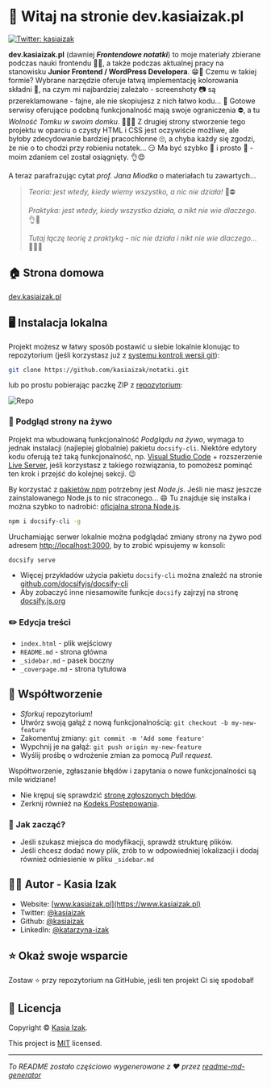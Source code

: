 # 👋 Witaj na stronie dev.kasiaizak.pl
<!-- markdownlint-disable MD013 -->
[![Twitter: kasiaizak](https://img.shields.io/twitter/follow/kasiaizak.svg?style=social)](https://twitter.com/kasiaizak)

**dev.kasiaizak.pl** (dawniej **_Frontendowe notatki_**) to moje materiały zbierane podczas nauki frontendu 👩‍💻, a także podczas aktualnej pracy na stanowisku **Junior Frontend / WordPress Developera**. 😁💪 Czemu w takiej formie? Wybrane narzędzie oferuje łatwą implementację kolorowania składni 🌈, na czym mi najbardziej zależało - screenshoty 📷 są przereklamowane - fajne, ale nie skopiujesz z nich łatwo kodu... 🤯 Gotowe serwisy oferujące podobną funkcjonalność mają swoje ograniczenia ⛔, a tu _Wolność Tomku w swoim domku_. 🤸‍♀️🏡 Z drugiej strony stworzenie tego projektu w oparciu o czysty HTML i CSS jest oczywiście możliwe, ale byłoby zdecydowanie bardziej pracochłonne 🙄, a chyba każdy się zgodzi, że nie o to chodzi przy robieniu notatek... 😏 Ma być szybko 🚀 i prosto 👶 - moim zdaniem cel został osiągnięty. 👌😍

A teraz parafrazując cytat _prof. Jana Miodka_ o materiałach tu zawartych...

> _Teoria: jest wtedy, kiedy wiemy wszystko, a nic nie działa!_ 🧐⛔
>
> _Praktyka: jest wtedy, kiedy wszystko działa, a nikt nie wie dlaczego._ 👌🤔
>
> _Tutaj łączę teorię z praktyką - nic nie działa i nikt nie wie dlaczego..._ 🤦‍♀️😱

## 🏠 Strona domowa

[dev.kasiaizak.pl](http://dev.kasiaizak.pl/#/podstawy.md)

## 🖥️ Instalacja lokalna

Projekt możesz w łatwy sposób postawić u siebie lokalnie klonując to repozytorium (jeśli korzystasz już z [systemu kontroli wersji git](https://git-scm.com/)):

```bash
git clone https://github.com/kasiaizak/notatki.git
```

lub po prostu pobierając paczkę ZIP z [repozytorium](https://github.com/kasiaizak/notatki):

![Repo](https://dev.kasiaizak.pl/_media/repo.jpg)

### 🧐 Podgląd strony na żywo

Projekt ma wbudowaną funkcjonalność _Podglądu na żywo_, wymaga to jednak instalacji (najlepiej globalnie) pakietu `docsify-cli`. Niektóre edytory kodu oferują też taką funkcjonalność, np. [Visual Studio Code](https://code.visualstudio.com/) + rozszerzenie [Live Server](https://marketplace.visualstudio.com/items?itemName=ritwickdey.LiveServer), jeśli korzystasz z takiego rozwiązania, to pomożesz pominąć ten krok i przejść do kolejnej sekcji. 😉

By korzystać z [pakietów npm](https://www.npmjs.com/) potrzebny jest *Node.js*. Jeśli nie masz jeszcze zainstalowanego Node.js to nic straconego... 😄 Tu znajduje się instalka i można szybko to nadrobić: [oficjalna strona Node.js](https://nodejs.org/en/).

```bash
npm i docsify-cli -g
```

Uruchamiając serwer lokalnie można podglądać zmiany strony na żywo pod adresem
<http://localhost:3000>, by to zrobić wpisujemy w konsoli:

```bash
docsify serve
```

- Więcej przykładów użycia pakietu `docsify-cli` można znaleźć na stronie [github.com/docsifyjs/docsify-cli](https://github.com/docsifyjs/docsify-cli)
- Aby zobaczyć inne niesamowite funkcje `docsify` zajrzyj na stronę [docsify.js.org](https://docsify.js.org/)

### ✏️ Edycja treści

- `index.html` - plik wejściowy
- `README.md` - strona główna
- `_sidebar.md` - pasek boczny
- `_coverpage.md` - strona tytułowa

## 🤝 Współtworzenie

- _Sforkuj_ repozytorium!
- Utwórz swoją gałąź z nową funkcjonalnością: `git checkout -b my-new-feature`
- Zakomentuj zmiany: `git commit -m 'Add some feature'`
- Wypchnij je na gałąź: `git push origin my-new-feature`
- Wyślij prośbę o wdrożenie zmian za pomocą *Pull request*.

Współtworzenie, zgłaszanie błędów i zapytania o nowe funkcjonalności są mile widziane!

- Nie krępuj się sprawdzić
[stronę zgłoszonych błędów](https://github.com/kasiaizak/notatki/issues).
- Zerknij również na [Kodeks Postępowania](WSPOLTWORZENIE.md).

### 🤔 Jak zacząć?

- Jeśli szukasz miejsca do modyfikacji, sprawdź strukturę plików.
- Jeśli chcesz dodać nowy plik, zrób to w odpowiedniej lokalizacji i dodaj również odniesienie w pliku `_sidebar.md`

## 👩‍💻 Autor - Kasia Izak

- Website: [www.kasiaizak.pl](https://www.kasiaizak.pl)
- Twitter: [@kasiaizak](https://twitter.com/kasiaizak)
- Github: [@kasiaizak](https://github.com/kasiaizak)
- LinkedIn: [@katarzyna-izak](https://linkedin.com/in/katarzyna-izak)

## ⭐️ Okaż swoje wsparcie

Zostaw ⭐️ przy repozytorium na GitHubie, jeśli ten projekt Ci się spodobał!

## 📝 Licencja

Copyright © [Kasia Izak](https://github.com/kasiaizak).

This project is [MIT](LICENSE.md) licensed.

***
_To README zostało częściowo wygenerowane z ❤️ przez
[readme-md-generator](https://github.com/kefranabg/readme-md-generator)_
